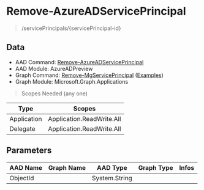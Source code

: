 # Remove-AzureADServicePrincipal

> /servicePrincipals/{servicePrincipal-id}

## Data

+ AAD Command: [Remove-AzureADServicePrincipal](https://docs.microsoft.com/en-us/powershell/module/AzureAD/Remove-AzureADServicePrincipal?view=azureadps-2.0-preview)
+ AAD Module: AzureADPreview
+ Graph Command: [Remove-MgServicePrincipal](https://docs.microsoft.com/en-us/powershell/module/Microsoft.Graph.Applications/Remove-MgServicePrincipal) ([Examples](https://github.com/orgs/msgraph/discussions?discussions_q=Remove-MgServicePrincipal))
+ Graph Module: Microsoft.Graph.Applications

> Scopes Needed (any one)

|Type|Scopes|
|---|---|
|Application|Application.ReadWrite.All|
|Delegate|Application.ReadWrite.All|

## Parameters

|AAD Name|Graph Name|AAD Type|Graph Type|Infos|
|---|---|---|---|---|
|ObjectId||System.String|||

